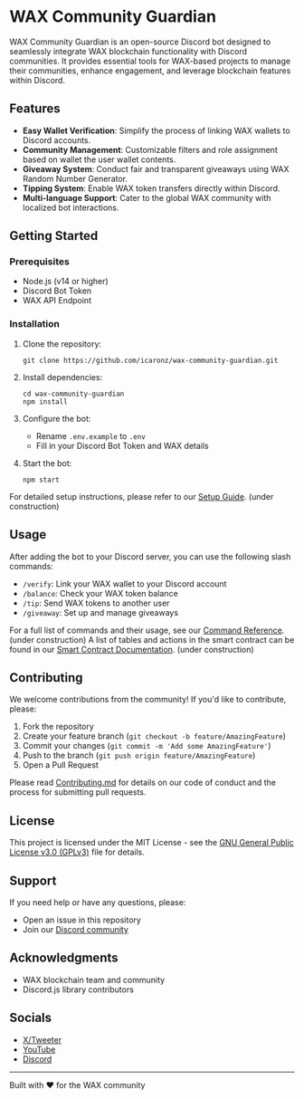 # WAX Community Guardian

WAX Community Guardian is an open-source Discord bot designed to seamlessly integrate WAX blockchain functionality with Discord communities. It provides essential tools for WAX-based projects to manage their communities, enhance engagement, and leverage blockchain features within Discord.

## Features

- **Easy Wallet Verification**: Simplify the process of linking WAX wallets to Discord accounts.
- **Community Management**: Customizable filters and role assignment based on wallet the user wallet contents.
- **Giveaway System**: Conduct fair and transparent giveaways using WAX Random Number Generator.
- **Tipping System**: Enable WAX token transfers directly within Discord.
- **Multi-language Support**: Cater to the global WAX community with localized bot interactions.

## Getting Started

### Prerequisites

- Node.js (v14 or higher)
- Discord Bot Token
- WAX API Endpoint

### Installation

1. Clone the repository:
   ```
   git clone https://github.com/icaronz/wax-community-guardian.git
   ```

2. Install dependencies:
   ```
   cd wax-community-guardian
   npm install
   ```

3. Configure the bot:
   - Rename `.env.example` to `.env`
   - Fill in your Discord Bot Token and WAX details

4. Start the bot:
   ```
   npm start
   ```

For detailed setup instructions, please refer to our [Setup Guide](docs/setup.md). (under construction)

## Usage

After adding the bot to your Discord server, you can use the following slash commands:

- `/verify`: Link your WAX wallet to your Discord account
- `/balance`: Check your WAX token balance
- `/tip`: Send WAX tokens to another user
- `/giveaway`: Set up and manage giveaways

For a full list of commands and their usage, see our [Command Reference](docs/commands.md). (under construction)
A list of tables and actions in the smart contract can be found in our [Smart Contract Documentation](docs/smart_contract.md). (under construction)

## Contributing

We welcome contributions from the community! If you'd like to contribute, please:

1. Fork the repository
2. Create your feature branch (`git checkout -b feature/AmazingFeature`)
3. Commit your changes (`git commit -m 'Add some AmazingFeature'`)
4. Push to the branch (`git push origin feature/AmazingFeature`)
5. Open a Pull Request

Please read [Contributing.md](docs/contributing.md) for details on our code of conduct and the process for submitting pull requests.

## License

This project is licensed under the MIT License - see the [GNU General Public License v3.0 (GPLv3)](LICENSE) file for details.

## Support

If you need help or have any questions, please:

- Open an issue in this repository
- Join our [Discord community](https://discord.gg/qPM6DVNkM4)

## Acknowledgments

- WAX blockchain team and community
- Discord.js library contributors

## Socials

- [X/Tweeter](https://x.com/PlaytoEarnWorl1)
- [YouTube](https://www.youtube.com/c/Playtoearnworld)
- [Discord](https://discord.gg/qPM6DVNkM4)

---

Built with ❤️ for the WAX community